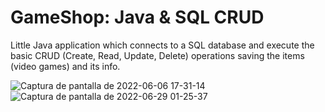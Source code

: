 # GameShop: Java & SQL CRUD

Little Java application which connects to a SQL database and execute the basic CRUD (Create, Read, Update, Delete) operations saving the items (video games) and its info.

![Captura de pantalla de 2022-06-06 17-31-14](https://user-images.githubusercontent.com/80178613/172260002-25d1e1a0-913e-49f9-a121-bfb5ed1af26a.png)
![Captura de pantalla de 2022-06-29 01-25-37](https://user-images.githubusercontent.com/80178613/176367554-d901d9c0-999f-4720-b4e1-c777930eb602.png)
